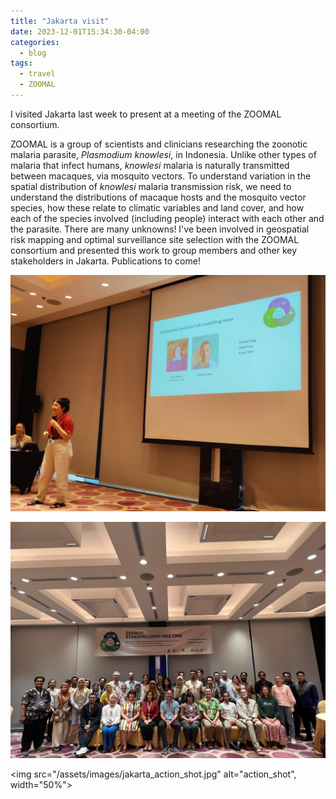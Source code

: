 ```yaml
---
title: "Jakarta visit"
date: 2023-12-01T15:34:30-04:00
categories:
  - blog
tags:
  - travel
  - ZOOMAL
---
```


I visited Jakarta last week to present at a meeting of the ZOOMAL consortium. 

ZOOMAL is a group of scientists and clinicians researching the zoonotic malaria parasite, *Plasmodium knowlesi*, in Indonesia. Unlike other types of malaria that infect humans, *knowlesi* malaria is naturally transmitted between macaques, via mosquito vectors. To understand variation in the spatial distribution of *knowlesi* malaria transmission risk, we need to understand the distributions of macaque hosts and the mosquito vector species, how these relate to climatic variables and land cover, and how each of the species involved (including people) interact with each other and the parasite. There are many unknowns! I've been involved in geospatial risk mapping and optimal surveillance site selection with the ZOOMAL consortium and presented this work to group members and other key stakeholders in Jakarta. Publications to come!

![action_shot](/assets/images/jakarta_action_shot.jpg)

![group](/assets/images/jakarta_group.jpeg)

<img src="/assets/images/jakarta_action_shot.jpg" alt="action_shot", width="50%">
    
